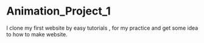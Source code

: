 # Animation_Project_1
I clone my first website by easy tutorials , for my practice and get some idea to how to make website.
